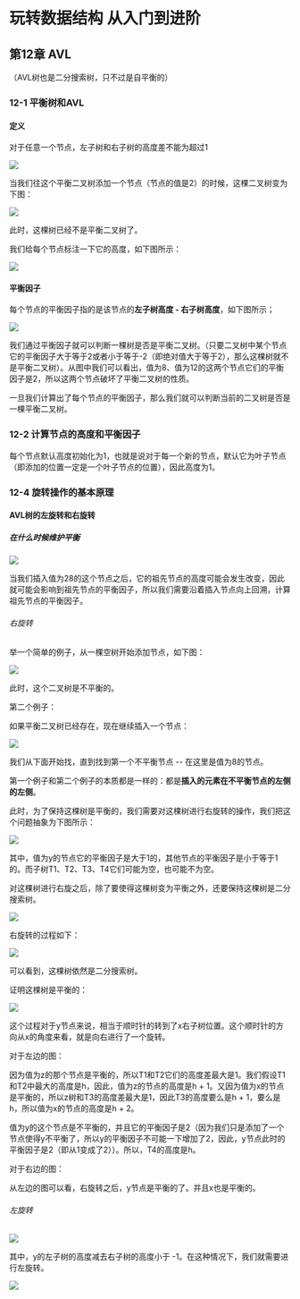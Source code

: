 # 玩转数据结构 从入门到进阶

## 第12章 AVL

（AVL树也是二分搜索树，只不过是自平衡的）

### 12-1 平衡树和AVL

#### 定义

对于任意一个节点，左子树和右子树的高度差不能为超过1

![](http://oklbfi1yj.bkt.clouddn.com/%E7%8E%A9%E8%BD%AC%E6%95%B0%E6%8D%AE%E7%BB%93%E6%9E%84%20%E4%BB%8E%E5%85%A5%E9%97%A8%E5%88%B0%E8%BF%9B%E9%98%B6/1.png)

当我们往这个平衡二叉树添加一个节点（节点的值是2）的时候，这棵二叉树变为下图：

![](http://oklbfi1yj.bkt.clouddn.com/%E7%8E%A9%E8%BD%AC%E6%95%B0%E6%8D%AE%E7%BB%93%E6%9E%84%20%E4%BB%8E%E5%85%A5%E9%97%A8%E5%88%B0%E8%BF%9B%E9%98%B6/2.png)

此时，这棵树已经不是平衡二叉树了。

我们给每个节点标注一下它的高度，如下图所示：

![](http://oklbfi1yj.bkt.clouddn.com/%E7%8E%A9%E8%BD%AC%E6%95%B0%E6%8D%AE%E7%BB%93%E6%9E%84%20%E4%BB%8E%E5%85%A5%E9%97%A8%E5%88%B0%E8%BF%9B%E9%98%B6/3.png)

#### 平衡因子

每个节点的平衡因子指的是该节点的**左子树高度 - 右子树高度**，如下图所示；

![](http://oklbfi1yj.bkt.clouddn.com/%E7%8E%A9%E8%BD%AC%E6%95%B0%E6%8D%AE%E7%BB%93%E6%9E%84%20%E4%BB%8E%E5%85%A5%E9%97%A8%E5%88%B0%E8%BF%9B%E9%98%B6/4.png)

我们通过平衡因子就可以判断一棵树是否是平衡二叉树。（只要二叉树中某个节点它的平衡因子大于等于2或者小于等于-2（即绝对值大于等于2），那么这棵树就不是平衡二叉树）。从图中我们可以看出，值为8、值为12的这两个节点它们的平衡因子是2，所以这两个节点破坏了平衡二叉树的性质。

一旦我们计算出了每个节点的平衡因子，那么我们就可以判断当前的二叉树是否是一棵平衡二叉树。

### 12-2 计算节点的高度和平衡因子

每个节点默认高度初始化为1，也就是说对于每一个新的节点，默认它为叶子节点（即添加的位置一定是一个叶子节点的位置），因此高度为1。

### 12-4 旋转操作的基本原理

#### AVL树的左旋转和右旋转

##### 在什么时候维护平衡

![](http://oklbfi1yj.bkt.clouddn.com/%E7%8E%A9%E8%BD%AC%E6%95%B0%E6%8D%AE%E7%BB%93%E6%9E%84%20%E4%BB%8E%E5%85%A5%E9%97%A8%E5%88%B0%E8%BF%9B%E9%98%B6/5.png)

当我们插入值为28的这个节点之后，它的祖先节点的高度可能会发生改变，因此就可能会影响到祖先节点的平衡因子，所以我们需要沿着插入节点向上回溯，计算祖先节点的平衡因子。

###### 右旋转

举一个简单的例子，从一棵空树开始添加节点，如下图：

![](http://oklbfi1yj.bkt.clouddn.com/%E7%8E%A9%E8%BD%AC%E6%95%B0%E6%8D%AE%E7%BB%93%E6%9E%84%20%E4%BB%8E%E5%85%A5%E9%97%A8%E5%88%B0%E8%BF%9B%E9%98%B6/6.gif)

此时，这个二叉树是不平衡的。

第二个例子：

如果平衡二叉树已经存在，现在继续插入一个节点：

![](http://oklbfi1yj.bkt.clouddn.com/%E7%8E%A9%E8%BD%AC%E6%95%B0%E6%8D%AE%E7%BB%93%E6%9E%84%20%E4%BB%8E%E5%85%A5%E9%97%A8%E5%88%B0%E8%BF%9B%E9%98%B6/7.gif)

我们从下面开始找，直到找到第一个不平衡节点 -- 在这里是值为8的节点。

第一个例子和第二个例子的本质都是一样的：都是**插入的元素在不平衡节点的左侧的左侧**。

此时，为了保持这棵树是平衡的，我们需要对这棵树进行右旋转的操作，我们把这个问题抽象为下图所示：

![](http://oklbfi1yj.bkt.clouddn.com/%E7%8E%A9%E8%BD%AC%E6%95%B0%E6%8D%AE%E7%BB%93%E6%9E%84%20%E4%BB%8E%E5%85%A5%E9%97%A8%E5%88%B0%E8%BF%9B%E9%98%B6/8.png)

其中，值为y的节点它的平衡因子是大于1的，其他节点的平衡因子是小于等于1的。而子树T1、T2、T3、T4它们可能为空，也可能不为空。

对这棵树进行右旋之后，除了要使得这棵树变为平衡之外，还要保持这棵树是二分搜索树。

![](http://oklbfi1yj.bkt.clouddn.com/%E7%8E%A9%E8%BD%AC%E6%95%B0%E6%8D%AE%E7%BB%93%E6%9E%84%20%E4%BB%8E%E5%85%A5%E9%97%A8%E5%88%B0%E8%BF%9B%E9%98%B6/9.png)

右旋转的过程如下：

![](http://oklbfi1yj.bkt.clouddn.com/%E7%8E%A9%E8%BD%AC%E6%95%B0%E6%8D%AE%E7%BB%93%E6%9E%84%20%E4%BB%8E%E5%85%A5%E9%97%A8%E5%88%B0%E8%BF%9B%E9%98%B6/10.gif)

可以看到，这棵树依然是二分搜索树。

证明这棵树是平衡的：

![](http://oklbfi1yj.bkt.clouddn.com/%E7%8E%A9%E8%BD%AC%E6%95%B0%E6%8D%AE%E7%BB%93%E6%9E%84%20%E4%BB%8E%E5%85%A5%E9%97%A8%E5%88%B0%E8%BF%9B%E9%98%B6/11.gif)

这个过程对于y节点来说，相当于顺时针的转到了x右子树位置。这个顺时针的方向从x的角度来看，就是向右进行了一个旋转。

对于左边的图：

因为值为z的那个节点是平衡的，所以T1和T2它们的高度差最大是1。我们假设T1和T2中最大的高度是h，因此，值为z的节点的高度是h + 1。又因为值为x的节点是平衡的，所以z树和T3的高度差最大是1，因此T3的高度要么是h + 1，要么是h，所以值为x的节点的高度是h + 2。

值为y的这个节点是不平衡的，并且它的平衡因子是2（因为我们只是添加了一个节点使得y不平衡了，所以y的平衡因子不可能一下增加了2，因此，y节点此时的平衡因子是2（即从1变成了2））。所以，T4的高度是h。

对于右边的图：

从左边的图可以看，右旋转之后，y节点是平衡的了。并且x也是平衡的。

###### 左旋转

![](http://oklbfi1yj.bkt.clouddn.com/%E7%8E%A9%E8%BD%AC%E6%95%B0%E6%8D%AE%E7%BB%93%E6%9E%84%20%E4%BB%8E%E5%85%A5%E9%97%A8%E5%88%B0%E8%BF%9B%E9%98%B6/12.png)

其中，y的左子树的高度减去右子树的高度小于 -1。在这种情况下，我们就需要进行左旋转。

![](http://oklbfi1yj.bkt.clouddn.com/%E7%8E%A9%E8%BD%AC%E6%95%B0%E6%8D%AE%E7%BB%93%E6%9E%84%20%E4%BB%8E%E5%85%A5%E9%97%A8%E5%88%B0%E8%BF%9B%E9%98%B6/13.gif)

















